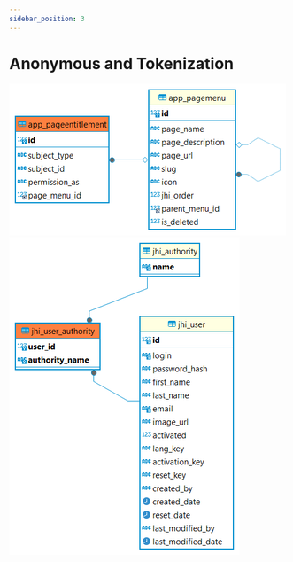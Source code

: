 ```yaml
---
sidebar_position: 3
---
```


# Anonymous and Tokenization

![alt text](<../../../../../../../../static/img/prismaenterprise - app_pageentitlement.png>)
![alt text](<../../../../../../../../static/img/prismaenterprise - jhi_user_authority.png>)
